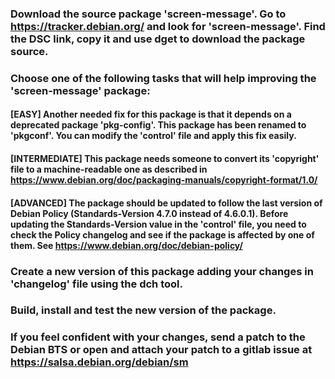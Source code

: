 ### Download the source package 'screen-message'. Go to https://tracker.debian.org/ and look for 'screen-message'. Find the DSC link, copy it and use dget to download the package source.

### Choose one of the following tasks that will help improving the 'screen-message' package:

#### [EASY] Another needed fix for this package is that it depends on a deprecated package 'pkg-config'. This package has been renamed to 'pkgconf'. You can modify the 'control' file and apply this fix easily.

#### [INTERMEDIATE] This package needs someone to convert its 'copyright' file to a machine-readable one as described in https://www.debian.org/doc/packaging-manuals/copyright-format/1.0/

#### [ADVANCED] The package should be updated to follow the last version of Debian Policy (Standards-Version 4.7.0 instead of 4.6.0.1). Before updating the Standards-Version value in the 'control' file, you need to check the Policy changelog and see if the package is affected by one of them. See https://www.debian.org/doc/debian-policy/

### Create a new version of this package adding your changes in 'changelog' file using the dch tool.

### Build, install and test the new version of the package.

### If you feel confident with your changes, send a patch to the Debian BTS or open and attach your patch to a gitlab issue at https://salsa.debian.org/debian/sm

